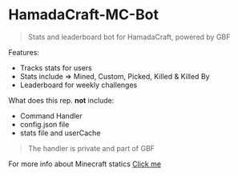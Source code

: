 # HamadaCraft-MC-Bot
>Stats and leaderboard bot for HamadaCraft, powered by GBF


Features: 
- Tracks stats for users
- Stats include => Mined, Custom, Picked, Killed & Killed By
- Leaderboard for weekly challenges 

What does this rep. **not** include:
- Command Handler
- config.json file
- stats file and userCache 

>The handler is private and part of GBF 

For more info about Minecraft statics [Click me](https://minecraft.fandom.com/wiki/Statistics#List_of_custom_statistic_names)

